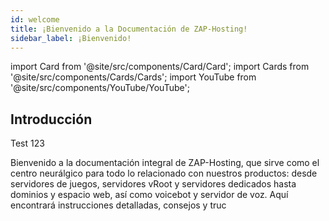 ```yaml
---
id: welcome
title: ¡Bienvenido a la Documentación de ZAP-Hosting!
sidebar_label: ¡Bienvenido!
---
```


import Card from '@site/src/components/Card/Card';
import Cards from '@site/src/components/Cards/Cards';
import YouTube from '@site/src/components/YouTube/YouTube';

## Introducción 

Test 123

Bienvenido a la documentación integral de ZAP-Hosting, que sirve como el centro neurálgico para todo lo relacionado con nuestros productos: desde servidores de juegos, servidores vRoot y servidores dedicados hasta dominios y espacio web, así como voicebot y servidor de voz. Aquí encontrará instrucciones detalladas, consejos y truc